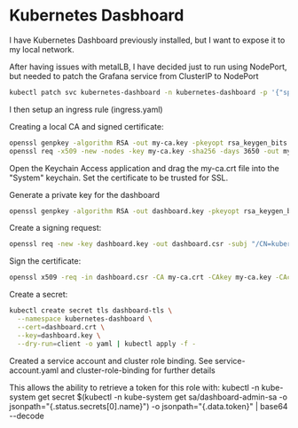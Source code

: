 # Kubernetes Dasbhoard
I have Kubernetes Dashboard previously installed, but I want to expose it to my local network.


After having issues with metalLB, I have decided just to run using NodePort, but needed to patch the Grafana service from ClusterIP to NodePort

```bash
kubectl patch svc kubernetes-dashboard -n kubernetes-dashboard -p '{"spec": {"type": "NodePort"}}'
```

I then setup an ingress rule (ingress.yaml)


Creating a local CA and signed certificate:

```bash
openssl genpkey -algorithm RSA -out my-ca.key -pkeyopt rsa_keygen_bits:2048
openssl req -x509 -new -nodes -key my-ca.key -sha256 -days 3650 -out my-ca.crt -subj "/CN=my-local-ca"
```

Open the Keychain Access application and drag the my-ca.crt file into the "System" keychain.  Set the certificate to be trusted for SSL.


Generate a private key for the dashboard
```bash
openssl genpkey -algorithm RSA -out dashboard.key -pkeyopt rsa_keygen_bits:2048
```

Create a signing request:
```bash
openssl req -new -key dashboard.key -out dashboard.csr -subj "/CN=kubernetes-dashboard.local"
```

Sign the certificate:
```bash
openssl x509 -req -in dashboard.csr -CA my-ca.crt -CAkey my-ca.key -CAcreateserial -out dashboard.crt -days 3650 -sha256
```

Create a secret:
```bash
kubectl create secret tls dashboard-tls \
  --namespace kubernetes-dashboard \
  --cert=dashboard.crt \
  --key=dashboard.key \
  --dry-run=client -o yaml | kubectl apply -f -
```

Created a service account and cluster role binding.  See service-account.yaml and cluster-role-binding for further details

This allows the ability to retrieve a token for this role with:
kubectl -n kube-system get secret $(kubectl -n kube-system get sa/dashboard-admin-sa -o jsonpath="{.status.secrets[0].name}") -o jsonpath="{.data.token}" | base64 --decode
